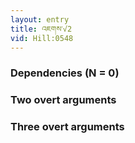 ```yaml
---
layout: entry
title: འཇགས་√2
vid: Hill:0548
---
```

### Dependencies (N = 0)


### Two overt arguments


### Three overt arguments
